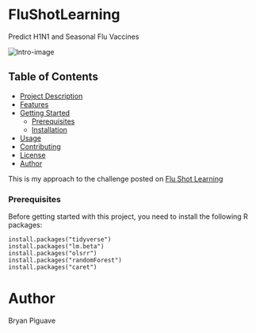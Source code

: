 # FluShotLearning
Predict H1N1 and Seasonal Flu Vaccines 

![Intro-image](https://drivendata-public-assets.s3.amazonaws.com/flu-vaccine.jpg)
## Table of Contents

- [Project Description](#project-description)
- [Features](#features)
- [Getting Started](#getting-started)
  - [Prerequisites](#prerequisites)
  - [Installation](#installation)
- [Usage](#usage)
- [Contributing](#contributing)
- [License](#license)
- [Author](#author)

This is my approach to the challenge posted on [Flu Shot Learning](https://www.drivendata.org/competitions/66/flu-shot-learning/page/210/)


### Prerequisites
Before getting started with this project, you need to install the following R packages:

```
install.packages("tidyverse")
install.packages("lm.beta")
install.packages("olsrr")
install.packages("randomForest")
install.packages("caret")
```

# Author 
Bryan Piguave 
